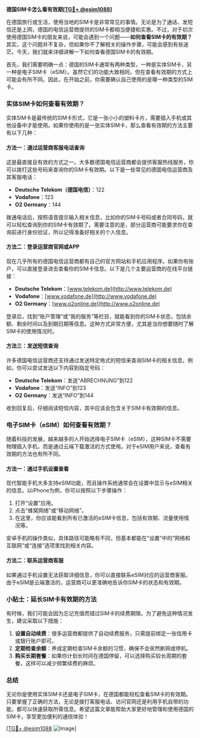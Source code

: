 **德国SIM卡怎么看有效期[[TG💪+ @esim1088](https://t.me/s/esim1088)]**

在德国旅行或生活，使用当地的SIM卡是非常常见的事情。无论是为了通话、发短信还是上网，德国的电信运营商提供的SIM卡都相当便捷和实惠。不过，对于初次使用德国SIM卡的朋友来说，可能会遇到一个问题——**如何查看SIM卡的有效期？** 其实，这个问题并不复杂，但如果你不了解相关的操作步骤，可能会感到有些迷茫。今天，我们就来详细讲解一下如何查看德国SIM卡的有效期。

首先，我们需要明确一点：德国的SIM卡通常有两种类型，一种是实体SIM卡，另一种是电子SIM卡（eSIM）。虽然它们的功能大致相同，但在查看有效期的方式上可能会有所不同。因此，在开始之前，你需要确认自己使用的是哪一种类型的SIM卡。

### 实体SIM卡如何查看有效期？

实体SIM卡是最传统的SIM卡形式，它是一张小小的塑料卡片，需要插入手机或其他设备中才能使用。如果你使用的是一张实体SIM卡，那么查看有效期的方法主要有以下几种：

#### 方法一：通过运营商客服电话查询

这是最直接且有效的方式之一。大多数德国电信运营商都会提供客服热线服务，你可以拨打这些号码来查询你的SIM卡有效期。以下是一些常见的德国电信运营商及其客服电话：

- **Deutsche Telekom（德国电信）**：122
- **Vodafone**：123
- **O2 Germany**：144

拨通电话后，按照语音提示输入相关信息，比如你的SIM卡号码或者合同号码，就可以轻松查询到你的SIM卡有效期了。需要注意的是，部分运营商可能要求你在查询前进行身份验证，所以记得准备好相关的个人信息。

#### 方法二：登录运营商官网或APP

现在几乎所有的德国电信运营商都有自己的官方网站和手机应用程序。如果你有账户，可以直接登录进去查看你的SIM卡信息。以下是几个主要运营商的在线平台链接：

- **Deutsche Telekom**：[www.telekom.de](http://www.telekom.de)
- **Vodafone**：[www.vodafone.de](http://www.vodafone.de)
- **O2 Germany**：[www.o2online.de](http://www.o2online.de)

登录后，找到“账户管理”或“我的服务”等栏目，就能看到你的SIM卡状态，包括余额、剩余时间以及到期日期等信息。这种方式非常方便，尤其是当你想要随时了解SIM卡的使用情况时。

#### 方法三：发送短信查询

许多德国电信运营商还支持通过发送特定格式的短信来查询SIM卡的相关信息。例如，你可以尝试发送以下内容到指定号码：

- **Deutsche Telekom**：发送“ABRECHNUNG”到122
- **Vodafone**：发送“INFO”到123
- **O2 Germany**：发送“INFO”到144

收到回复后，仔细阅读短信内容，其中应该会包含关于SIM卡有效期的信息。

### 电子SIM卡（eSIM）如何查看有效期？

随着科技的发展，越来越多的人开始选择电子SIM卡（eSIM），这种SIM卡不需要物理插入手机，而是通过云端下载激活的方式使用。对于eSIM用户来说，查看有效期的方法也有所不同。

#### 方法一：通过手机设置查看

现代智能手机大多支持eSIM功能，而且操作系统通常会在设置中显示与eSIM相关的信息。以iPhone为例，你可以按照以下步骤操作：

1. 打开“设置”应用。
2. 点击“蜂窝网络”或“移动网络”。
3. 在这里，你应该能看到所有已激活的eSIM卡信息，包括有效期、流量使用情况等。

安卓手机的操作类似，具体路径可能略有不同，但基本都能在“设置”中的“网络和互联网”或“连接”选项里找到相关内容。

#### 方法二：联系运营商客服

如果通过手机设置无法获取详细信息，你可以直接联系eSIM对应的运营商客服。由于eSIM是云端激活的，运营商可以更准确地告诉你SIM卡的状态和有效期。

### 小贴士：延长SIM卡有效期的方法

有时候，我们可能会因为忘记充值而错过SIM卡的续费期限。为了避免这种情况发生，建议采取以下措施：

1. **设置自动续费**：很多运营商都提供了自动续费服务，只需提前绑定一张信用卡或银行账户即可。
2. **定期检查余额**：养成定期检查SIM卡余额的习惯，确保不会突然断网或停机。
3. **购买长期套餐**：如果你计划长时间在德国停留，可以选择购买较长周期的套餐，这样可以减少频繁续费的麻烦。

### 总结

无论你是使用实体SIM卡还是电子SIM卡，在德国都能轻松查看SIM卡的有效期。只要掌握了正确的方法，无论是拨打客服电话、访问官网还是利用手机自带的功能，都可以快速获取所需信息。希望这篇文章能帮助大家更好地管理和使用德国的SIM卡，享受更加便利的通信体验！

[[TG💪+ @esim1088](https://t.me/s/esim1088) ![Image](https://i.postimg.cc/4NQfJmqS/Snipaste-2025-05-13-00-14-12.png)]